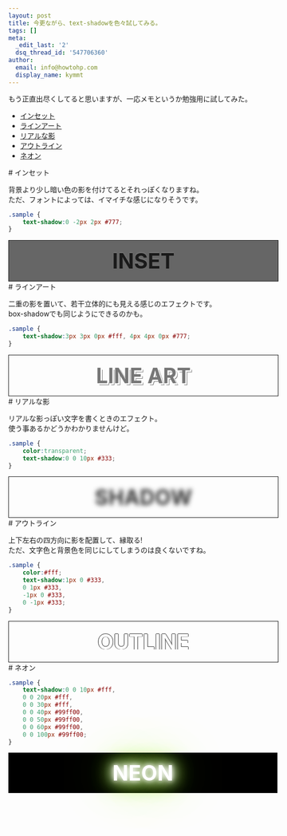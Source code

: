 ```yaml
---
layout: post
title: 今更ながら、text-shadowを色々試してみる。
tags: []
meta:
  _edit_last: '2'
  dsq_thread_id: '547706360'
author:
  email: info@howtohp.com 
  display_name: kymmt
---
```

もう正直出尽くしてると思いますが、一応メモというか勉強用に試してみた。

* [インセット](#inset)
* [ラインアート](#line-art)
* [リアルな影](#real-shadow)
* [アウトライン](#outline)
* [ネオン](#neon)

<section id="inset" markdown="block">
# インセット

背景より少し暗い色の影を付けてるとそれっぽくなりますね。  
ただ、フォントによっては、イマイチな感じになりそうです。

~~~ css
.sample {
    text-shadow:0 -2px 2px #777;
}
~~~

<div style="width:540px;margin:0 auto;border:1px solid;#ccc;background:#666;">
<p style="text-align:center;padding:15px 0;font-weight:bold;text-shadow:0px -2px 2px #777;font-size:300%;margin:0;">INSET</p>
</div>

</section>

<section id="line-art" markdown="block">
# ラインアート

二重の影を置いて、若干立体的にも見える感じのエフェクトです。  
box-shadowでも同じようにできるのかも。

~~~ css
.sample {
    text-shadow:3px 3px 0px #fff, 4px 4px 0px #777;
}
~~~

<div style="width:540px;margin:0 auto;border:1px solid;#ccc;">
<p style="text-align:center;padding:15px 0;color:#777;font-weight:bold;text-shadow:3px 3px 0px #fff,4px 4px 0px #777;font-size:300%;margin:0;">LINE ART</p>
</div>

</section>
<section id="real-shadow" markdown="block">
# リアルな影

リアルな影っぽい文字を書くときのエフェクト。  
使う事あるかどうかわかりませんけど。

~~~ css
.sample {
    color:transparent;
    text-shadow:0 0 10px #333;
}
~~~

<div style="width:540px;margin:0 auto;border:1px solid;#ccc;">
<p style="text-align:center;padding:15px 0;color:transparent;font-weight:bold;text-shadow:0 0 10px #333;font-size:300%;margin:0;">SHADOW</p>
</div>

</section>

<section id="outline" markdown="block">
# アウトライン

上下左右の四方向に影を配置して、縁取る!  
ただ、文字色と背景色を同じにしてしまうのは良くないですね。

~~~ css
.sample {
    color:#fff;
    text-shadow:1px 0 #333,
    0 1px #333,
    -1px 0 #333,
    0 -1px #333;
}
~~~

<div style="width:540px;margin:0 auto;border:1px solid;#ccc;">
<p style="color:#fff;text-align:center;padding:15px 0;font-weight:bold;text-shadow:1px 0 #333,0 0 #333, -1px 0 #333, 0 -1px #333;font-size:300%;margin:0;">OUTLINE</p>
</div>
</section>

<section id="neon" markdown="block">
# ネオン

~~~ css
.sample {
    text-shadow:0 0 10px #fff,
    0 0 20px #fff,
    0 0 30px #fff,
    0 0 40px #99ff00,
    0 0 50px #99ff00,
    0 0 60px #99ff00,
    0 0 100px #99ff00;
}
~~~

<div style="width:540px;margin:0 auto;background:#000;">
<p style="color:#fff;text-align:center;padding:15px 0;font-weight:bold;text-shadow:0 0 10px #fff,0 0 20px #fff, 0 0 30px #fff, 0 0 40px #99ff00, 0 0 50px #99ff00, 0 0 100px #99ff00;font-size:300%;margin:0;">NEON</p>
</div>
</section>
